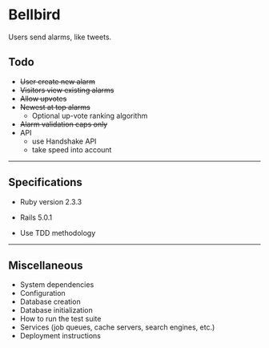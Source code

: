 # Bellbird

Users send alarms, like tweets.

## Todo
* ~~User create new alarm~~
* ~~Visitors view existing alarms~~
* ~~Allow upvotes~~
* ~~Newest at top alarms~~
    * Optional up-vote ranking algorithm
* ~~Alarm validation caps only~~
* API
    * use Handshake API
    * take speed into account

-------------------

## Specifications
* Ruby version 2.3.3

* Rails 5.0.1

* Use TDD methodology

-------------------

## Miscellaneous
* System dependencies
* Configuration
* Database creation
* Database initialization
* How to run the test suite
* Services (job queues, cache servers, search engines, etc.)
* Deployment instructions
